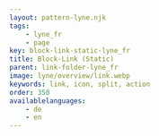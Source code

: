 ```yaml
---
layout: pattern-lyne.njk
tags: 
    - lyne_fr
    - page
key: block-link-static-lyne_fr
title: Block-Link (Static)
parent: link-folder-lyne_fr
image: lyne/overview/link.webp
keywords: link, icon, split, action
order: 350
availablelanguages: 
    - de
    - en
---
```

